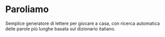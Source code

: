 # Paroliamo

Semplice generatore di lettere per giocare a casa, con ricerca automatica delle parole più lunghe basata sul dizionario italiano.
